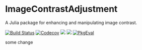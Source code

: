 # ImageContrastAdjustment
A Julia package for enhancing and manipulating image contrast.  

[![Build Status](https://travis-ci.com/JuliaImages/ImageContrastAdjustment.jl.svg?branch=master)](https://travis-ci.com/JuliaImages/ImageContrastAdjustment.jl)
[![Codecov](https://codecov.io/gh/JuliaImages/ImageContrastAdjustment.jl/branch/master/graph/badge.svg)](https://codecov.io/gh/JuliaImages/ImageContrastAdjustment.jl)
[![](https://img.shields.io/badge/docs-stable-blue.svg)](https://juliaimages.org/ImageContrastAdjustment.jl/stable)
[![](https://img.shields.io/badge/docs-dev-blue.svg)](https://juliaimages.org/ImageContrastAdjustment.jl/dev)
[![PkgEval][pkgeval-img]][pkgeval-url]

some change

[pkgeval-img]: https://juliaci.github.io/NanosoldierReports/pkgeval_badges/I/ImageContrastAdjustment.svg
[pkgeval-url]: https://juliaci.github.io/NanosoldierReports/pkgeval_badges/report.html
